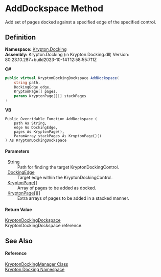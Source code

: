 # AddDockspace Method


Add set of pages docked against a specified edge of the specified control.



## Definition
**Namespace:** <a href="98399376-cf41-9454-4b4d-4fab2ca20bc7.md">Krypton.Docking</a>  
**Assembly:** Krypton.Docking (in Krypton.Docking.dll) Version: 80.23.10.287+build2023-10-14T12:58:55:711Z

**C#**
``` C#
public virtual KryptonDockingDockspace AddDockspace(
	string path,
	DockingEdge edge,
	KryptonPage[] pages,
	params KryptonPage[][] stackPages
)
```
**VB**
``` VB
Public Overridable Function AddDockspace ( 
	path As String,
	edge As DockingEdge,
	pages As KryptonPage(),
	ParamArray stackPages As KryptonPage()()
) As KryptonDockingDockspace
```



#### Parameters
<dl><dt>  String</dt><dd>Path for finding the target KryptonDockingControl.</dd><dt>  <a href="0326fb46-4d85-587f-b550-67cc94a3d312.md">DockingEdge</a></dt><dd>Target edge within the KryptonDockingControl.</dd><dt>  <a href="6152055e-8626-d35d-405b-6d965a03471a.md">KryptonPage</a>[]</dt><dd>Array of pages to be added as docked.</dd><dt>  <a href="6152055e-8626-d35d-405b-6d965a03471a.md">KryptonPage</a>[][]</dt><dd>Extra arrays of pages to be added in a stacked manner.</dd></dl>

#### Return Value
<a href="a16209d6-1fd7-84cf-e1f0-e08aca0d626c.md">KryptonDockingDockspace</a>  
KryptonDockingDockspace reference.

## See Also


#### Reference
<a href="6c9c237d-95cb-a4ce-72c6-cd7684d3287e.md">KryptonDockingManager Class</a>  
<a href="98399376-cf41-9454-4b4d-4fab2ca20bc7.md">Krypton.Docking Namespace</a>  
